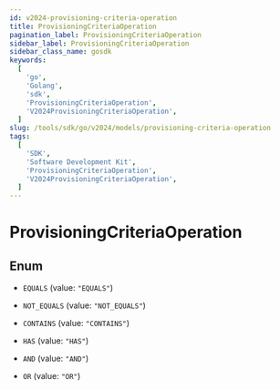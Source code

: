 ```yaml
---
id: v2024-provisioning-criteria-operation
title: ProvisioningCriteriaOperation
pagination_label: ProvisioningCriteriaOperation
sidebar_label: ProvisioningCriteriaOperation
sidebar_class_name: gosdk
keywords:
  [
    'go',
    'Golang',
    'sdk',
    'ProvisioningCriteriaOperation',
    'V2024ProvisioningCriteriaOperation',
  ]
slug: /tools/sdk/go/v2024/models/provisioning-criteria-operation
tags:
  [
    'SDK',
    'Software Development Kit',
    'ProvisioningCriteriaOperation',
    'V2024ProvisioningCriteriaOperation',
  ]
---
```


# ProvisioningCriteriaOperation

## Enum

- `EQUALS` (value: `"EQUALS"`)

- `NOT_EQUALS` (value: `"NOT_EQUALS"`)

- `CONTAINS` (value: `"CONTAINS"`)

- `HAS` (value: `"HAS"`)

- `AND` (value: `"AND"`)

- `OR` (value: `"OR"`)
